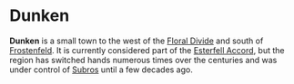 # Dunken

**Dunken** is a small town to the west of the [Floral Divide](../../../ch-4-esterfell-gazetteer/esterfell/lenya/floral-divide.md) and south of [Frostenfeld](../../../ch-4-esterfell-gazetteer/esterfell/lenya/frostenfeld.md). It is currently considered part of the [Esterfell Accord](index.md), but the region has switched hands numerous times over the centuries and was under control of [Subros](../subros.md) until a few decades ago.
